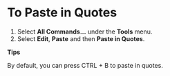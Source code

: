 # To Paste in Quotes

1. Select **All Commands...** under the **Tools** menu.
2. Select **Edit**, **Paste** and then **Paste in Quotes**.

**Tips**

By default, you can press CTRL + B to paste in quotes.
